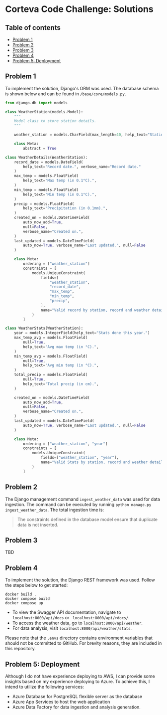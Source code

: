 # Corteva Code Challenge: Solutions

<!-- toc -->

## Table of contents

-   [Problem 1](#problem-1)
-   [Problem 2](#problem-2)
-   [Problem 3](#problem-3)
-   [Problem 4](#problem-4)
-   [Problem 5: Deployment](#problem-5-deployment)

<!-- tocstop -->

## Problem 1

To implement the solution, Django's ORM was used. The database schema is shown
below and can be found in `/base/core/models.py`.

```python
from django.db import models

class WeatherStation(models.Model):
    """
    Model class to store station details.
    """

    weather_station = models.CharField(max_length=40, help_text="Station ID.")

    class Meta:
        abstract = True

class WeatherDetails(WeatherStation):
    record_date = models.DateField(
        help_text="Record date.", verbose_name="Record date."
    )
    max_temp = models.FloatField(
        help_text="Max temp (in 0.1°C).",
    )
    min_temp = models.FloatField(
        help_text="Min temp (in 0.1°C).",
    )
    precip = models.FloatField(
        help_text="Precipitation (in 0.1mm).",
    )
    created_on = models.DateTimeField(
        auto_now_add=True,
        null=False,
        verbose_name="Created on.",
    )
    last_updated = models.DateTimeField(
        auto_now=True, verbose_name="Last updated.", null=False
    )

    class Meta:
        ordering = ["weather_station"]
        constraints = [
            models.UniqueConstraint(
                fields=[
                    "weather_station",
                    "record_date",
                    "max_temp",
                    "min_temp",
                    "precip",
                ],
                name="Valid record by station, record and weather details.",
            )
        ]

class WeatherStats(WeatherStation):
    year = models.IntegerField(help_text="Stats done this year.")
    max_temp_avg = models.FloatField(
        null=True,
        help_text="Avg max temp (in °C).",
    )
    min_temp_avg = models.FloatField(
        null=True,
        help_text="Avg min temp (in °C).",
    )
    total_precip = models.FloatField(
        null=True,
        help_text="Total precip (in cm).",
    )

    created_on = models.DateTimeField(
        auto_now_add=True,
        null=False,
        verbose_name="Created on.",
    )
    last_updated = models.DateTimeField(
        auto_now=True, verbose_name="Last updated.", null=False
    )

    class Meta:
        ordering = ["weather_station", "year"]
        constraints = [
            models.UniqueConstraint(
                fields=["weather_station", "year"],
                name="Valid Stats by station, record and weather details.",
            )
        ]
```

## Problem 2

The Django management command `ingest_weather_data` was used for data ingestion.
The command can be executed by running `python manage.py ingest_weather_data`.
The total ingestion time is:

> The constraints defined in the database model ensure that duplicate data is
not inserted.

## Problem 3

TBD

## Problem 4

To implement the solution, the Django REST framework was used. Follow the steps
below to get started:

```shell
docker build .
docker compose build
docker compose up
```

* To view the Swagger API documentation, navigate to `localhost:8000/api/docs` or `
  localhost:8000/api/rdocs/`.
* To access the weather data, go to `localhost:8000/api/weather`.
* For data analysis, visit `localhost:8000/api/weather/stats`.


Please note that the `.envs` directory contains environment variables that
should not be committed to GitHub. For brevity reasons, they are included in
this repository.

## Problem 5: Deployment

Although I do not have experience deploying to AWS, I can provide some insights
based on my experience deploying to Azure. To achieve this, I intend to utilize
the following services:

* Azure Database for PostgreSQL flexible server as the database
* Azure App Services to host the web application
* Azure Data Factory for data ingestion and analysis generation.
